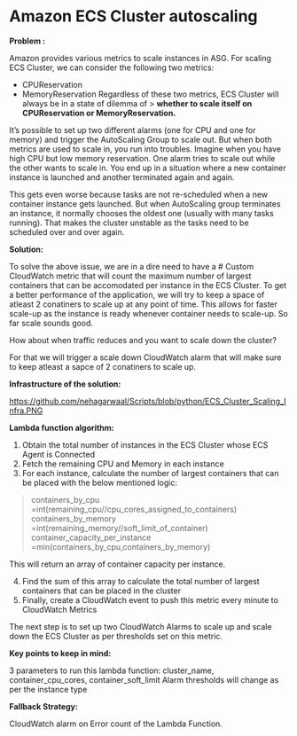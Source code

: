 # Amazon ECS Cluster autoscaling

**Problem :**

Amazon provides various metrics to scale instances in ASG. For scaling ECS Cluster, we can consider the following two metrics:

- CPUReservation
- MemoryReservation
Regardless of these two metrics, ECS Cluster will always be in a state of dilemma of > **whether to scale itself on CPUReservation or MemoryReservation.**

It’s possible to set up two different alarms (one for CPU and one for memory) and trigger the AutoScaling Group to scale out. But when both metrics are used to scale in, you run into troubles. Imagine when you have high CPU but low memory reservation. One alarm tries to scale out while the other wants to scale in. You end up in a situation where a new container instance is launched and another terminated again and again.

This gets even worse because tasks are not re-scheduled when a new container instance gets launched. But when AutoScaling group terminates an instance, it normally chooses the oldest one (usually with many tasks running). That makes the cluster unstable as the tasks need to be scheduled over and over again.

**Solution:**

To solve the above issue, we are in a dire need to have a # Custom CloudWatch metric that will count the maximum number of largest containers that can be accomodated per instance in the ECS Cluster. To get a better performance of the application, we will try to keep a space of atleast 2 conatiners to scale up at any point of time. This allows for faster scale-up as the instance is ready whenever container needs to scale-up. So far scale sounds good. 

How about when traffic reduces and you want to scale down the cluster?

For that we will trigger a scale down CloudWatch alarm that will make sure to keep atleast a sapce of 2 conatiners to scale up.

**Infrastructure of the solution:**

https://github.com/nehagarwaal/Scripts/blob/python/ECS_Cluster_Scaling_Infra.PNG

**Lambda function algorithm:**

1. Obtain the total number of instances in the ECS Cluster whose ECS Agent is Connected
2. Fetch the remaining CPU and Memory in each instance
3. For each instance, calculate the number of largest containers that can be placed with the below mentioned logic:

> containers_by_cpu =int(remaining_cpu//cpu_cores_assigned_to_containers)
> containers_by_memory =int(remaining_memory//soft_limit_of_container)
> container_capacity_per_instance =min(containers_by_cpu,containers_by_memory)

This will return an array of container capacity per instance.

4. Find the sum of this array to calculate the total number of largest containers that can be placed in the cluster
5. Finally, create a CloudWatch event to push this metric every minute to CloudWatch Metrics

The next step is to set up two CloudWatch Alarms to scale up and scale down the ECS Cluster as per thresholds set on this metric.

**Key points to keep in mind:**

3 parameters to run this lambda function: cluster_name, container_cpu_cores, container_soft_limit
Alarm thresholds will change as per the instance type

**Fallback Strategy:**

CloudWatch alarm on Error count of the Lambda Function.
